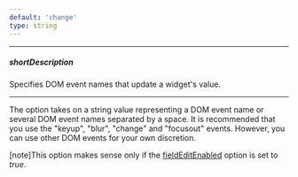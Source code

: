 ```yaml
---
default: 'change'
type: string
---
```

---
##### shortDescription
Specifies DOM event names that update a widget's value.

---
The option takes on a string value representing a DOM event name or several DOM event names separated by a space. It is recommended that you use the "keyup", "blur", "change" and "focusout" events. However, you can use other DOM events for your own discretion.

[note]This option makes sense only if the [fieldEditEnabled](/api-reference/10%20UI%20Widgets/dxDropDownEditor/1%20Configuration/fieldEditEnabled.md '{basewidgetpath}/Configuration/#fieldEditEnabled') option is set to *true*.